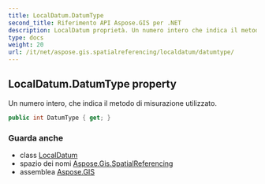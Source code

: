 ```yaml
---
title: LocalDatum.DatumType
second_title: Riferimento API Aspose.GIS per .NET
description: LocalDatum proprietà. Un numero intero che indica il metodo di misurazione utilizzato.
type: docs
weight: 20
url: /it/net/aspose.gis.spatialreferencing/localdatum/datumtype/
---
```

## LocalDatum.DatumType property

Un numero intero, che indica il metodo di misurazione utilizzato.

```csharp
public int DatumType { get; }
```

### Guarda anche

* class [LocalDatum](../)
* spazio dei nomi [Aspose.Gis.SpatialReferencing](../../localdatum/)
* assemblea [Aspose.GIS](../../../)


